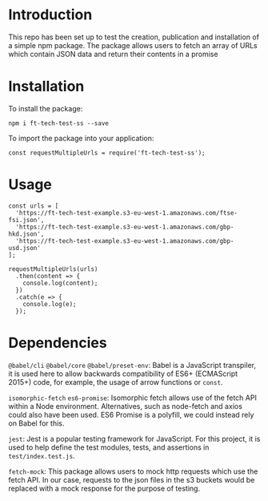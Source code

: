 # Introduction
This repo has been set up to test the creation, publication and installation of a simple npm package. The package allows users to fetch an array of URLs which contain JSON data and return their contents in a promise

# Installation
To install the package:

`npm i ft-tech-test-ss --save`

To import the package into your application:

`const requestMultipleUrls = require('ft-tech-test-ss');`

# Usage
```
const urls = [
  'https://ft-tech-test-example.s3-eu-west-1.amazonaws.com/ftse-fsi.json',
  'https://ft-tech-test-example.s3-eu-west-1.amazonaws.com/gbp-hkd.json',
  'https://ft-tech-test-example.s3-eu-west-1.amazonaws.com/gbp-usd.json'
];

requestMultipleUrls(urls)
  .then(content => {
    console.log(content);
  })
  .catch(e => {
    console.log(e);
  });
```

# Dependencies
`@babel/cli` `@babel/core` `@babel/preset-env`: Babel is a JavaScript transpiler, it is used here to allow backwards compatibility of ES6+ (ECMAScript 2015+) code, for example, the usage of arrow functions or `const`.

`isomorphic-fetch` `es6-promise`: Isomorphic fetch allows use of the fetch API within a Node environment. Alternatives, such as node-fetch and axios could also have been used. ES6 Promise is a polyfill, we could instead rely on Babel for this.

`jest`: Jest is a popular testing framework for JavaScript. For this project, it is used to help define the test modules, tests, and assertions in `test/index.test.js`.

`fetch-mock`: This package allows users to mock http requests which use the fetch API. In our case, requests to the json files in the s3 buckets would be replaced with a mock response for the purpose of testing.
